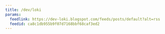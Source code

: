 ```yaml
---
title: /dev/loki
params:
  feedlink: https://dev-loki.blogspot.com/feeds/posts/default?alt=rss
  feedid: ca8c1db955b9f07d7168bbf68caf3ed2
---
```

